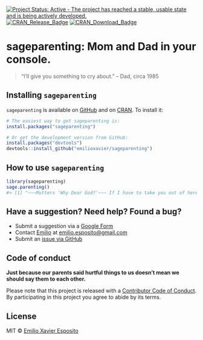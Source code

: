 
<!-- README.md is generated from README.Rmd. Please edit README.Rmd. -->
<!-- badges: start -->

[![Project Status: Active - The project has reached a stable, usable
state and is being actively
developed.](https://www.repostatus.org/badges/latest/active.svg)](https://www.repostatus.org/)
[![CRAN\_Release\_Badge](https://www.r-pkg.org/badges/version-ago/sageparenting)](https://CRAN.R-project.org/package=sageparenting)
[![CRAN\_Download\_Badge](https://cranlogs.r-pkg.org/badges/sageparenting)](https://CRAN.R-project.org/package=sageparenting)
<!-- badges: end -->

# sageparenting: Mom and Dad in your console.

> “I’ll give you something to cry about.” – Dad, circa 1985

## Installing `sageparenting`

`sageparenting` is available on
[GitHub](https://github.com/emilioxavier/sageparenting/) and on
[CRAN](https://cran.r-project.org/package=sageparenting). To install it:

``` r
# The easiest way to get sageparenting is:
install.packages("sageparenting")

# Or get the development version from GitHub:
install.packages("devtools")
devtools::install_github("emilioxavier/sageparenting")
```

## How to use `sageparenting`

``` r
library(sageparenting)
sage.parenting()
#> [1] "~~~Mutters 'Why Dear God?'~~~ If I have to take you out of here. :-/"
```

## Have a suggestion? Need help? Found a bug?

-   Submit a suggestion via a [Google
    Form](https://forms.gle/Kek9PZpfDpx1XnLL6)
-   Contact [Emilio](https://github.com/emilioxavier/) at
    <emilio.esposito@gmail.com>
-   Submit an [issue via
    GitHub](https://github.com/emilioxavier/sageparenting/issues/)

## Code of conduct

**Just because our parents said hurtful things to us doesn’t mean we
should say them to each other.**

Please note that this project is released with a [Contributor Code of
Conduct](https://github.com/emilioxavier/sageparenting/blob/master/CONDUCT.md).
By participating in this project you agree to abide by its terms.

## License

MIT © [Emilio Xavier Esposito](https://github.com/emilioxavier/)
